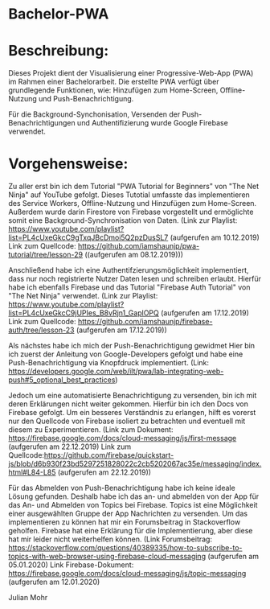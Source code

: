 # Bachelor-PWA

# Beschreibung:
Dieses Projekt dient der Visualisierung einer Progressive-Web-App (PWA) im Rahmen einer Bachelorarbeit. Die erstellte PWA verfügt über grundlegende Funktionen, wie: Hinzufügen zum Home-Screen, Offline-Nutzung und Push-Benachrichtigung.

Für die Background-Synchonisation, Versenden der Push-Benachrichtigungen und Authentifizierung wurde Google Firebase verwendet.

# Vorgehensweise:

Zu aller erst bin ich dem Tutorial "PWA Tutorial for Beginners" von "The Net Ninja" auf YouTube gefolgt. Dieses Tutotial umfasste das implementieren des Service Workers, Offline-Nutzung und Hinzufügen zum Home-Screen. Außerdem wurde darin Firestore von Firebase vorgestellt und ermöglichte somit eine Background-Synchronisation von Daten.
(Link zur Playlist: https://www.youtube.com/playlist?list=PL4cUxeGkcC9gTxqJBcDmoi5Q2pzDusSL7 (aufgerufen am 10.12.2019)
 Link zum Quellcode: https://github.com/iamshaunjp/pwa-tutorial/tree/lesson-29 ((aufgerufen am 08.12.2019)))
 
 Anschließend habe ich eine Authentifzierungsmöglichkeit implementiert, dass nur noch registrierte Nutzer Daten lesen und schreiben erlaubt. Hierfür habe ich ebenfalls Firebase und das Tutorial "Firebase Auth Tutorial" von "The Net Ninja" verwendet. 
 (Link zur Playlist: https://www.youtube.com/playlist?list=PL4cUxeGkcC9jUPIes_B8vRjn1_GaplOPQ (aufgerufen am 17.12.2019)
  Link zum Quellcode: https://github.com/iamshaunjp/firebase-auth/tree/lesson-23 (aufgerufen am 17.12.2019))
  
  
 Als nächstes habe ich mich der Push-Benachrichtigung gewidmet
 Hier bin ich zuerst der Anleitung von Google-Developers gefolgt und habe eine Push-Benachrichtigung via Knopfdruck implementiert.
 (Link: https://developers.google.com/web/ilt/pwa/lab-integrating-web-push#5_optional_best_practices)
 
 Jedoch um eine automatisierte Benachrichtigung zu versenden, bin ich mit deren Erklärungen nicht weiter gekommen. Hierfür bin ich den Docs von Firebase gefolgt. Um ein besseres Verständnis zu erlangen, hilft es vorerst nur den Quellcode von Firebase isoliert zu betrachten und eventuell mit diesem zu Experimentieren.
 (Link zum Dokument: https://firebase.google.com/docs/cloud-messaging/js/first-message (aufgerufen am 22.12.2019)
 Link zum Quellcode:https://github.com/firebase/quickstart-js/blob/d6b930f23bd5297251828022c2cb5202067ac35e/messaging/index.html#L84-L85 (aufgerufen am 22.12.2019))
 
 Für das Abmelden von Push-Benachrichtigung habe ich keine ideale Lösung gefunden. Deshalb habe ich das an- und abmelden von der App für das An- und Abmelden von Topics bei Firebase. Topics ist eine Möglichkeit einer ausgewählten Gruppe der App Nachrichten zu versenden. Um das implementieren zu können hat mir ein Forumsbeitrag in Stackoverflow geholfen. Firebase hat eine Erklärung für die Implementierung, aber diese hat mir leider nicht weiterhelfen können.
 (Link Forumsbeitrag: https://stackoverflow.com/questions/40389335/how-to-subscribe-to-topics-with-web-browser-using-firebase-cloud-messaging (aufgerufen am 05.01.2020)
  Link Firebase-Dokument: https://firebase.google.com/docs/cloud-messaging/js/topic-messaging (aufgerufen am 12.01.2020)
 
 
 Julian Mohr

